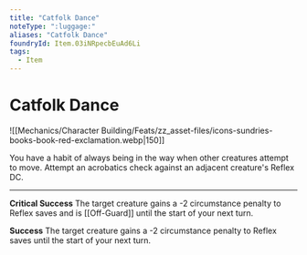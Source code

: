 ```yaml
---
title: "Catfolk Dance"
noteType: ":luggage:"
aliases: "Catfolk Dance"
foundryId: Item.03iNRpecbEuAd6Li
tags:
  - Item
---
```


# Catfolk Dance
![[Mechanics/Character Building/Feats/zz_asset-files/icons-sundries-books-book-red-exclamation.webp|150]]

You have a habit of always being in the way when other creatures attempt to move. Attempt an acrobatics check against an adjacent creature's Reflex DC.

* * *

**Critical Success** The target creature gains a -2 circumstance penalty to Reflex saves and is [[Off-Guard]] until the start of your next turn.

**Success** The target creature gains a -2 circumstance penalty to Reflex saves until the start of your next turn.
